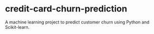# credit-card-churn-prediction
A machine learning project to predict customer churn using Python and Scikit-learn.
